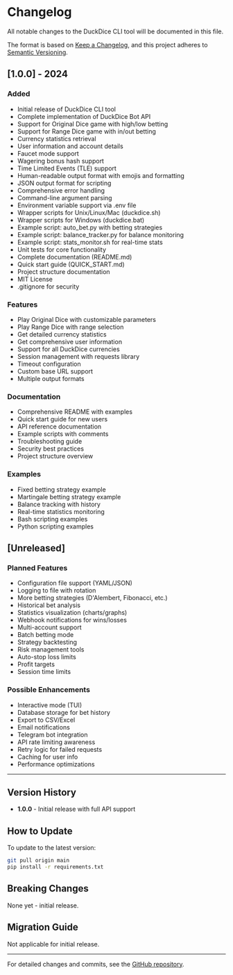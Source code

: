 # Changelog

All notable changes to the DuckDice CLI tool will be documented in this file.

The format is based on [Keep a Changelog](https://keepachangelog.com/en/1.0.0/),
and this project adheres to [Semantic Versioning](https://semver.org/spec/v2.0.0.html).

## [1.0.0] - 2024

### Added
- Initial release of DuckDice CLI tool
- Complete implementation of DuckDice Bot API
- Support for Original Dice game with high/low betting
- Support for Range Dice game with in/out betting
- Currency statistics retrieval
- User information and account details
- Faucet mode support
- Wagering bonus hash support
- Time Limited Events (TLE) support
- Human-readable output format with emojis and formatting
- JSON output format for scripting
- Comprehensive error handling
- Command-line argument parsing
- Environment variable support via .env file
- Wrapper scripts for Unix/Linux/Mac (duckdice.sh)
- Wrapper scripts for Windows (duckdice.bat)
- Example script: auto_bet.py with betting strategies
- Example script: balance_tracker.py for balance monitoring
- Example script: stats_monitor.sh for real-time stats
- Unit tests for core functionality
- Complete documentation (README.md)
- Quick start guide (QUICK_START.md)
- Project structure documentation
- MIT License
- .gitignore for security

### Features
- Play Original Dice with customizable parameters
- Play Range Dice with range selection
- Get detailed currency statistics
- Get comprehensive user information
- Support for all DuckDice currencies
- Session management with requests library
- Timeout configuration
- Custom base URL support
- Multiple output formats

### Documentation
- Comprehensive README with examples
- Quick start guide for new users
- API reference documentation
- Example scripts with comments
- Troubleshooting guide
- Security best practices
- Project structure overview

### Examples
- Fixed betting strategy example
- Martingale betting strategy example
- Balance tracking with history
- Real-time statistics monitoring
- Bash scripting examples
- Python scripting examples

## [Unreleased]

### Planned Features
- Configuration file support (YAML/JSON)
- Logging to file with rotation
- More betting strategies (D'Alembert, Fibonacci, etc.)
- Historical bet analysis
- Statistics visualization (charts/graphs)
- Webhook notifications for wins/losses
- Multi-account support
- Batch betting mode
- Strategy backtesting
- Risk management tools
- Auto-stop loss limits
- Profit targets
- Session time limits

### Possible Enhancements
- Interactive mode (TUI)
- Database storage for bet history
- Export to CSV/Excel
- Email notifications
- Telegram bot integration
- API rate limiting awareness
- Retry logic for failed requests
- Caching for user info
- Performance optimizations

---

## Version History

- **1.0.0** - Initial release with full API support

## How to Update

To update to the latest version:

```bash
git pull origin main
pip install -r requirements.txt
```

## Breaking Changes

None yet - initial release.

## Migration Guide

Not applicable for initial release.

---

For detailed changes and commits, see the [GitHub repository](https://github.com/yourusername/duckdice-cli).
